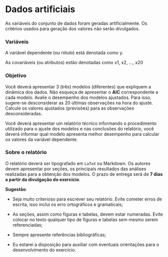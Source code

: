 # Dados artificiais

As variáveis do conjunto de dados foram geradas artificialmente. Os critérios usados para geração dos valores não serão divulgados.


### Variáveis

A variável dependente (ou rótulo) está denotada como y.

As covariáveis (ou atributos) estão denotadas como x1, x2, ..., x20


### Objetivo

Você deverá apresentar 3 (três) modelos (diferentes) que expliquem a dinâmica dos dados. Não esqueça de apresentar o **AIC** correspondente a cada modelo.
Avalie o desempenho dos modelos ajustados. Para isso, sugere-se desconsiderar as 20 últimas observações na hora do ajuste. Calcule os valores ajustados (previsões) para as observações desconsideradas. 

Você deverá apresentar um relatório técnico informando o procedimento utilizado para o ajuste dos modelos e nas conclusões do relatório, você deverá informar qual modelo apresenta melhor desempenho para calcular os valores
da variável dependente.


### Sobre o relatório
O relatório deverá ser tipografado em `LaTeX` ou Markdown. 
Os autores devem apresentar por seções, os principais resultados das análises realizadas para a obtenção dos modelos.
O prazo de entrega será de **7 dias a partir da divulgação do exercício**.

**Sugestão**: 

* Seja muito criterioso para escrever seu relatório. Evite cometer erros de escrita, isso inclui os
erro ortográficos e gramaticais;

* As seções, assim como figuras e tabelas, devem estar numeradas. Evite colocar no texto qualquer tipo de
figuras e tabelas sem mesmo serem referenciadas;

* Sempre apresente referências bibliográficas;

* Eu estarei a disposição para auxiliar com eventuais orientações para o desenvolvimento do exercício.

